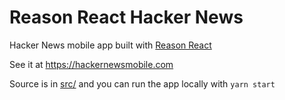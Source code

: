 Reason React Hacker News
===

Hacker News mobile app built with [Reason React](https://github.com/reasonml/reason-react)

See it at https://hackernewsmobile.com

Source is in [src/](src/) and you can run the app locally with `yarn start`